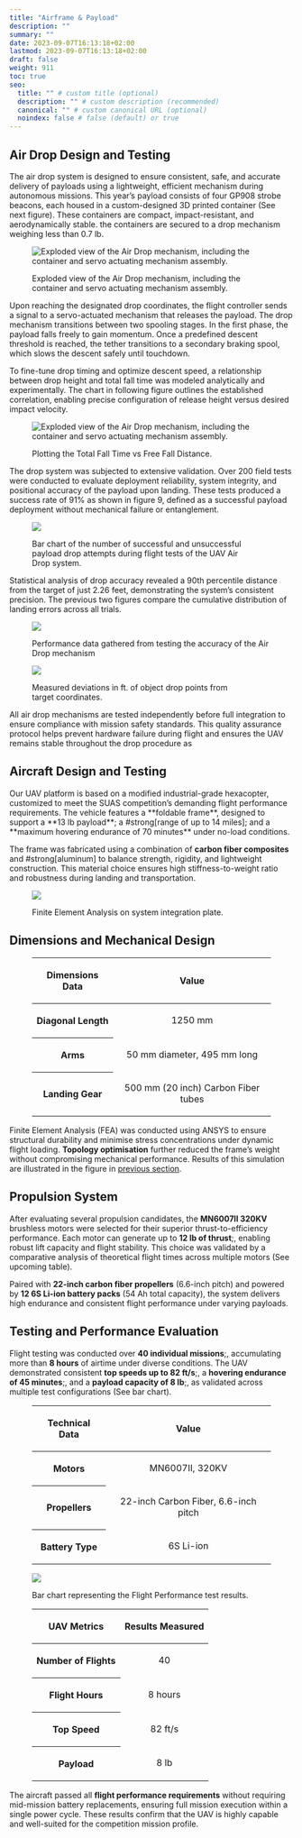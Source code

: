 ```yaml
---
title: "Airframe & Payload"
description: ""
summary: ""
date: 2023-09-07T16:13:18+02:00
lastmod: 2023-09-07T16:13:18+02:00
draft: false
weight: 911
toc: true
seo:
  title: "" # custom title (optional)
  description: "" # custom description (recommended)
  canonical: "" # custom canonical URL (optional)
  noindex: false # false (default) or true
---
```


## Air Drop Design and Testing
The air drop system is designed to ensure consistent, safe, and accurate
delivery of payloads using a lightweight, efficient mechanism during autonomous missions. This year’s
payload consists of four GP908 strobe beacons, each housed in a
custom-designed 3D printed container (See next figure). These containers are compact,  impact-resistant,
and aerodynamically stable. the containers are secured to a drop mechanism weighing
less than 0.7 lb.

<figure>

![Exploded view of the Air Drop mechanism, including the container and servo actuating mechanism assembly.](drop-mechanism.PNG)

<figcaption>Exploded view of the Air Drop mechanism, including the container and servo actuating mechanism assembly.</figcaption>
</figure>

Upon reaching the designated drop coordinates, the flight controller
sends a signal to a servo-actuated mechanism that releases the payload.
The drop mechanism transitions between two spooling stages. In the first
phase, the payload falls freely to gain momentum. Once a predefined
descent threshold is reached, the tether transitions to a secondary
braking spool, which slows the descent safely until touchdown.

To fine-tune drop timing and optimize descent speed, a relationship
between drop height and total fall time was modeled analytically and
experimentally. The chart in following figure outlines the established
correlation, enabling precise configuration of release height versus
desired impact velocity.

<figure>

![Exploded view of the Air Drop mechanism, including the container and servo actuating mechanism assembly.](fall-dist-time.PNG)

<figcaption>Plotting the Total Fall Time vs Free Fall Distance.</figcaption>
</figure>

The drop system was subjected to extensive validation. Over 200 field
tests were conducted to evaluate deployment reliability, system
integrity, and positional accuracy of the payload upon landing. These
tests produced a success rate of 91% as shown in figure 9, defined as a successful payload
deployment without mechanical failure or entanglement.

<figure>

![](airdrop-perf.PNG)

<figcaption>Bar chart of the number of successful and unsuccessful payload drop attempts during flight tests of the UAV Air Drop system.</figcaption>
</figure>

Statistical analysis of drop accuracy revealed a 90th percentile
distance from the target of just 2.26 feet, demonstrating the system’s
consistent precision. The previous two figures compare the cumulative distribution of
landing errors across all trials.

<figure>

![](airdrop-accuracy.PNG)

<figcaption>Performance data gathered from testing the accuracy of the Air Drop mechanism</figcaption>
</figure>



<figure>

![](airdrop-feet.PNG)

<figcaption>Measured deviations in ft. of object drop points from target coordinates.</figcaption>
</figure>

All air drop mechanisms are tested independently before full integration
to ensure compliance with mission safety standards. This quality
assurance protocol helps prevent hardware failure during flight and
ensures the UAV remains stable throughout the drop procedure as 

## Aircraft Design and Testing
<aircraft-design-and-testing>
Our UAV platform is based on a modified industrial-grade hexacopter,
customized to meet the SUAS competition’s demanding flight performance
requirements.
The vehicle features a **foldable frame**, designed
to support a **13 lb payload**;
a #strong[range of up to 14 miles];
and a **maximum hovering endurance of 70 minutes** under no-load conditions.

The frame was fabricated using a combination of **carbon fiber
composites** and #strong[aluminum] to balance strength, rigidity, and
lightweight construction. This material choice ensures high
stiffness-to-weight ratio and robustness during landing and
transportation.

<figure>

![](fea.PNG)

<figcaption>Finite Element Analysis on system integration plate.</figcaption>
</figure>


## Dimensions and Mechanical Design
<figure>
<div data-align="center">
<table>
<thead>
<tr class="odd">
<th style="text-align: center;"><p><strong></strong>Dimensions
Data<strong></strong></p></th>
<th scope="row" style="text-align: center;"><p><strong>Value</strong></p></th>
</tr></thead>

<tbody>
<tr class="even">
<th scope="row" style="text-align: center;"><p>Diagonal Length</p></th>
<td style="text-align: center;"><p>1250 mm</p></td>
</tr>
<tr class="odd">
<th scope="row" style="text-align: center;"><p>Arms</p></th>
<td style="text-align: center;"><p>50 mm diameter, 495 mm long</p></td>
</tr>
<tr class="even">
<th scope="row" style="text-align: center;"><p>Landing Gear</p></th>
<td style="text-align: center;"><p>500 mm (20 inch) Carbon Fiber
tubes</p></td>
</tr>
</tbody>
</table>
</div>
</figure>

Finite Element Analysis (FEA) was conducted using ANSYS to ensure
structural durability and minimise stress concentrations under dynamic
flight loading. **Topology optimisation** further reduced the
frame’s weight without compromising mechanical performance. Results of
this simulation are illustrated in the figure in [previous section](#aircraft-design-and-testing).



## Propulsion System
After evaluating several propulsion candidates, the **MN6007II
320KV** brushless motors were selected for their superior
thrust-to-efficiency performance. Each motor can generate up to
**12 lb of thrust**;, enabling robust lift capacity and flight
stability. This choice was validated by a comparative analysis of
theoretical flight times across multiple motors
(See upcoming table).

Paired with **22-inch carbon fiber propellers** (6.6-inch pitch)
and powered by **12 6S Li-ion battery packs** (54 Ah total
capacity), the system delivers high endurance and consistent flight
performance under varying payloads.

## Testing and Performance Evaluation
Flight testing was conducted over **40 individual missions**;,
accumulating more than **8 hours** of airtime under diverse
conditions. The UAV demonstrated consistent **top speeds up to 82
ft/s**;, a **hovering endurance of 45 minutes**;, and a
**payload capacity of 8 lb**;, as validated across multiple test
configurations (See bar chart).

<figure>
<div data-align="center">
<table>
<thead>
<tr class="odd">
<th style="text-align: center;"><p>Technical Data</p></th>
<th style="text-align: center;"><p><strong>Value</strong></p></th>
</tr>
</thead>
<tbody>
<tr class="even">
<th scope="row" style="text-align: center;"><p>Motors</p></th>
<td style="text-align: center;"><p>MN6007II, 320KV</p></td>
</tr>
<tr class="odd">
<th scope="row" style="text-align: center;"><p>Propellers</p></th>
<td style="text-align: center;"><p>22-inch Carbon Fiber, 6.6-inch
pitch</p></td>
</tr>
<tr class="even">
<th scope="row" style="text-align: center;"><p>Battery Type</p></th>
<td style="text-align: center;"><p>6S Li-ion</p></td>
</tr>
</tbody>
</table>
</div>
</figure>

<figure>

![](flight-perf.PNG)

<figcaption>Bar chart representing the Flight Performance test results.</figcaption>
</figure>


<figure>
<div data-align="center">
<table>
<thead>
<tr class="odd">
<th style="text-align: center;"><p><strong></strong>UAV
Metrics<strong></strong></p></th>
<th style="text-align: center;"><p><strong>Results
Measured</strong></p></th>
</tr>
</thead>
<tbody>
<tr class="even">
<th scope="row" style="text-align: center;"><p>Number of Flights</p></th>
<td style="text-align: center;"><p>40</p></td>
</tr>
<tr class="odd">
<th scope="row" style="text-align: center;"><p>Flight Hours</p></th>
<td style="text-align: center;"><p>8 hours</p></td>
</tr>
<tr class="even">
<th scope="row" style="text-align: center;"><p>Top Speed</p></th>
<td style="text-align: center;"><p>82 ft/s</p></td>
</tr>
<tr class="odd">
<th scope="row" style="text-align: center;"><p>Payload</p></th>
<td style="text-align: center;"><p>8 lb</p></td>
</tr>
</tbody>
</table>
</div>
</figure>


The aircraft passed all **flight performance requirements** without
requiring mid-mission battery replacements, ensuring full mission
execution within a single power cycle. These results confirm that the
UAV is highly capable and well-suited for the competition mission
profile.
